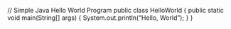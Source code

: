 // Simple Java Hello World Program
public class HelloWorld
{
    public static void main(String[] args)
    {
        System.out.println(“Hello, World”);
    }
}

